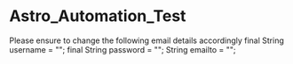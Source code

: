 # Astro_Automation_Test
Please ensure to change the following email details accordingly 
    final String username = "";
		final String password = "";
		String emailto = "";
